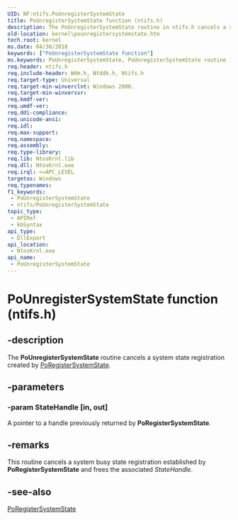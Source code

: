 ```yaml
---
UID: NF:ntifs.PoUnregisterSystemState
title: PoUnregisterSystemState function (ntifs.h)
description: The PoUnregisterSystemState routine in ntifs.h cancels a system state registration created by PoRegisterSystemState.
old-location: kernel\pounregistersystemstate.htm
tech.root: kernel
ms.date: 04/30/2018
keywords: ["PoUnregisterSystemState function"]
ms.keywords: PoUnregisterSystemState, PoUnregisterSystemState routine [Kernel-Mode Driver Architecture], kernel.pounregistersystemstate, portn_b6118bd0-5fe1-4e75-8c17-e81d1f26814c.xml, wdm/PoUnregisterSystemState
req.header: ntifs.h
req.include-header: Wdm.h, Ntddk.h, Ntifs.h
req.target-type: Universal
req.target-min-winverclnt: Windows 2000.
req.target-min-winversvr: 
req.kmdf-ver: 
req.umdf-ver: 
req.ddi-compliance: 
req.unicode-ansi: 
req.idl: 
req.max-support: 
req.namespace: 
req.assembly: 
req.type-library: 
req.lib: NtosKrnl.lib
req.dll: NtosKrnl.exe
req.irql: <=APC_LEVEL
targetos: Windows
req.typenames: 
f1_keywords:
 - PoUnregisterSystemState
 - ntifs/PoUnregisterSystemState
topic_type:
 - APIRef
 - kbSyntax
api_type:
 - DllExport
api_location:
 - NtosKrnl.exe
api_name:
 - PoUnregisterSystemState
---
```


# PoUnregisterSystemState function (ntifs.h)


## -description

The <b>PoUnregisterSystemState</b> routine cancels a system state registration created by <a href="/windows-hardware/drivers/ddi/ntifs/nf-ntifs-poregistersystemstate">PoRegisterSystemState</a>.

## -parameters

### -param StateHandle [in, out]


A pointer to a handle previously returned by <b>PoRegisterSystemState</b>.

## -remarks

This routine cancels a system busy state registration established by <b>PoRegisterSystemState</b> and frees the associated <i>StateHandle</i>.

## -see-also

<a href="/windows-hardware/drivers/ddi/ntifs/nf-ntifs-poregistersystemstate">PoRegisterSystemState</a>
